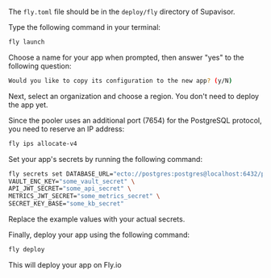 The `fly.toml` file should be in the `deploy/fly` directory of Supavisor.

Type the following command in your terminal:

```bash
fly launch
```

Choose a name for your app when prompted, then answer "yes" to the following question:

```bash
Would you like to copy its configuration to the new app? (y/N)
```

Next, select an organization and choose a region. You don't need to deploy the app yet.

Since the pooler uses an additional port (7654) for the PostgreSQL protocol, you need to reserve an IP address:

```bash
fly ips allocate-v4
```

Set your app's secrets by running the following command:

```bash
fly secrets set DATABASE_URL="ecto://postgres:postgres@localhost:6432/postgres" \
VAULT_ENC_KEY="some_vault_secret" \
API_JWT_SECRET="some_api_secret" \
METRICS_JWT_SECRET="some_metrics_secret" \
SECRET_KEY_BASE="some_kb_secret"
```

Replace the example values with your actual secrets.

Finally, deploy your app using the following command:

```bash
fly deploy
```

This will deploy your app on Fly.io
